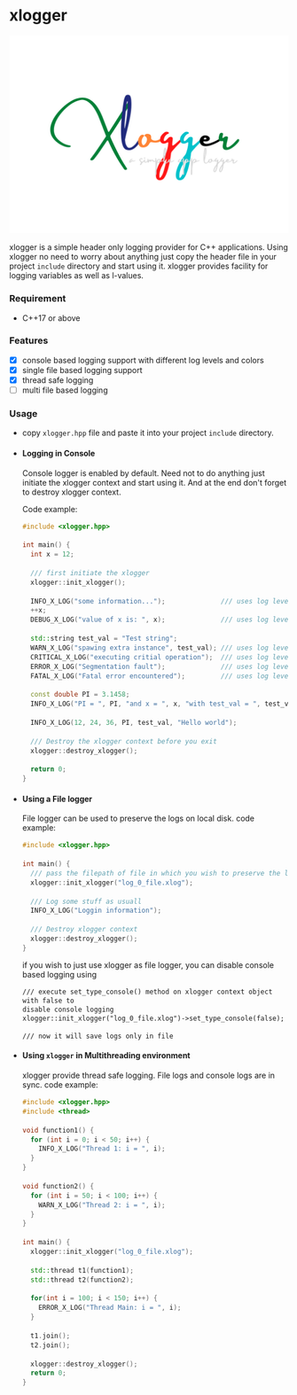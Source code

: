# xlogger


![xlogger](assets/xlogger.png?raw=true "xlogger")

xlogger is a simple header only logging provider for C++ applications. Using
xlogger no need to worry about anything just copy the header file in your
project `include` directory and start using it. xlogger provides facility for
logging variables as well as l-values.

### Requirement
- C++17 or above

### Features
- [x] console based logging support with different log levels and colors
- [x] single file based logging support
- [x] thread safe logging
- [ ] multi file based logging

### Usage
- copy `xlogger.hpp` file and paste it into your project `include` directory.

- #### Logging in Console
  Console logger is enabled by default. Need not to do anything just initiate
  the xlogger context and start using it. And at the end don't forget to
  destroy xlogger context.

  Code example:
  ```C++
  #include <xlogger.hpp>

  int main() {
    int x = 12;

    /// first initiate the xlogger
    xlogger::init_xlogger();

    INFO_X_LOG("some information...");              /// uses log level INFO
    ++x;
    DEBUG_X_LOG("value of x is: ", x);              /// uses log level DEBUG

    std::string test_val = "Test string";
    WARN_X_LOG("spawing extra instance", test_val); /// uses log level WARN
    CRITICAL_X_LOG("executing critial operation");  /// uses log level CRITICAL
    ERROR_X_LOG("Segmentation fault");              /// uses log level ERROR
    FATAL_X_LOG("Fatal error encountered");         /// uses log level FATAL

    const double PI = 3.1458;
    INFO_X_LOG("PI = ", PI, "and x = ", x, "with test_val = ", test_val);

    INFO_X_LOG(12, 24, 36, PI, test_val, "Hello world");

    /// Destroy the xlogger context before you exit
    xlogger::destroy_xlogger();

    return 0;
  }
  ```

- #### Using a File logger
  File logger can be used to preserve the logs on local disk.
  code example:

  ```C++
  #include <xlogger.hpp>

  int main() {
    /// pass the filepath of file in which you wish to preserve the logs.
    xlogger::init_xlogger("log_0_file.xlog");

    /// Log some stuff as usuall
    INFO_X_LOG("Loggin information");
  
    /// Destroy xlogger context
    xlogger::destroy_xlogger();
  }
  ```

  if you wish to just use xlogger as file logger, you can disable console based
  logging using

  ```
  /// execute set_type_console() method on xlogger context object with false to
  disable console logging
  xlogger::init_xlogger("log_0_file.xlog")->set_type_console(false);

  /// now it will save logs only in file
  ```

- #### Using `xlogger` in Multithreading environment
  xlogger provide thread safe logging. File logs and console logs are in sync.
  code example:

  ```C++
  #include <xlogger.hpp>
  #include <thread>

  void function1() {
    for (int i = 0; i < 50; i++) {
      INFO_X_LOG("Thread 1: i = ", i);
    }
  }

  void function2() {
    for (int i = 50; i < 100; i++) {
      WARN_X_LOG("Thread 2: i = ", i);
    }
  }

  int main() {
    xlogger::init_xlogger("log_0_file.xlog");

    std::thread t1(function1);
    std::thread t2(function2);

    for(int i = 100; i < 150; i++) {
      ERROR_X_LOG("Thread Main: i = ", i);
    }

    t1.join();
    t2.join();

    xlogger::destroy_xlogger();
    return 0;
  }
  ```
